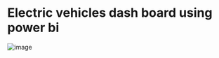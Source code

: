 # Electric vehicles dash board using power bi
![image](https://github.com/sridevi-vaddemani/power-bi/blob/main/Car%20sales.png)


